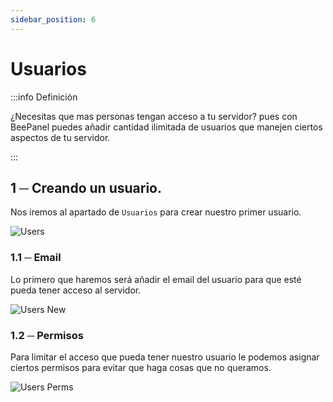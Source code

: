 ```yaml
---
sidebar_position: 6
---
```


# Usuarios
:::info Definición

¿Necesitas que mas personas tengan acceso a tu servidor? pues con BeePanel puedes añadir cantidad ilimitada de usuarios que manejen ciertos aspectos de tu servidor.

:::

## 1 ─ Creando un usuario.
Nos iremos al apartado de `Usuarios` para crear nuestro primer usuario.

![Users](/img/users.png)


### 1.1 ─  Email
Lo primero que haremos será añadir el email del usuario para que esté pueda tener acceso al servidor.

![Users New](/img/users_new.png)

### 1.2 ─  Permisos
Para limitar el acceso que pueda tener nuestro usuario le podemos asignar ciertos permisos para evitar que haga cosas que no queramos.

![Users Perms](/img/users_perms.png)
